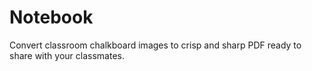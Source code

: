 # Notebook
Convert classroom chalkboard images to crisp and sharp PDF ready to share with your classmates.
